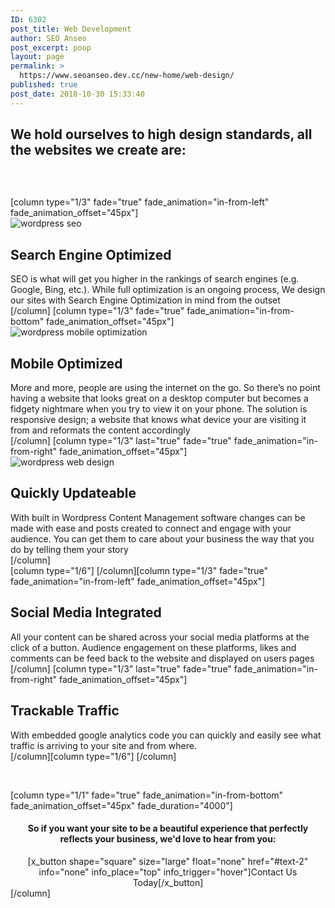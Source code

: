 ```yaml
---
ID: 6302
post_title: Web Development
author: SEO Anseo
post_excerpt: poop
layout: page
permalink: >
  https://www.seoanseo.dev.cc/new-home/web-design/
published: true
post_date: 2018-10-30 15:33:40
---
```

<div class="center">
<h2>We hold ourselves to high design standards, all the websites we create are:</h2>
</div>
<div class="color marg-top-bot">
<div id="x-section-1" class="lesser-width x-section" style="margin: 0px;padding: 45px 0px 0px; background-color: transparent;">
[column type="1/3" fade="true" fade_animation="in-from-left" fade_animation_offset="45px"]
<div id="seo" class="center">
<div class="bigicon seo"><img src="https://www.seoanseo.dev.cc/wp-content/uploads/2018/11/Artboard-1goog.png" alt="wordpress seo"></div>
<h2>Search Engine
Optimized</h2>
SEO is what will get you higher in the rankings of search engines (e.g. Google, Bing, etc.). While full optimization is an ongoing process, We design our sites with Search Engine Optimization in mind from the outset

</div>
[/column]
[column type="1/3" fade="true" fade_animation="in-from-bottom" fade_animation_offset="45px"]
<div class="center">
<div class="bigicon mob"><img src="https://www.seoanseo.dev.cc/wp-content/uploads/2018/11/Artboard-1mob.png" alt="wordpress mobile optimization"></div>
<h2>Mobile
Optimized</h2>
More and more, people are using the internet on the go. So there’s no point having a website that looks great on a desktop computer but becomes a fidgety nightmare when you try to view it on your phone. The solution is responsive design; a website that knows what device your are visiting it from and reformats the content accordingly

</div>
[/column]
[column type="1/3" last="true" fade="true" fade_animation="in-from-right" fade_animation_offset="45px"]
<div class="center">
<div class="bigicon wpupd"><img src="https://www.seoanseo.dev.cc/wp-content/uploads/2018/11/Artboard-1wp.png" alt="wordpress web design"></div>
<h2>Quickly
Updateable</h2>
With built in Wordpress Content Management software changes can be made with ease and posts created to connect and engage with your audience. You can get them to care about your business the way that you do by telling them your story

</div>
[/column]

</div>
</div>
<div id="x-section-2" class="lesser-width x-section" style="margin: 0px;padding: 0px 0px; background-color: transparent;">
[column type="1/6"]&nbsp;[/column][column type="1/3" fade="true" fade_animation="in-from-left" fade_animation_offset="45px"]
<div class="center"><i class="fab fa-facebook bigicon"></i>
<h2>Social Media Integrated</h2>
All your content can be shared across your social media platforms at the click of a button. Audience engagement on these platforms, likes and comments can be feed back to the website and displayed on users pages

</div>
[/column]
[column type="1/3" last="true" fade="true" fade_animation="in-from-right" fade_animation_offset="45px"]
<div class="center">
<i class="bigicon fas fa-chart-line"></i>
<h2>Trackable
Traffic</h2>
With embedded google analytics code you can quickly and easily see what traffic is arriving to your site and from where.

</div>
[/column][column type="1/6"]&nbsp;[/column]

</div>
<div id="x-section-1" class="lesser-width x-section" style="margin: 0px;padding: 45px 0px; background-color: transparent;">[column type="1/1" fade="true" fade_animation="in-from-bottom" fade_animation_offset="45px" fade_duration="4000"]
<center>
<h4 class="nocap">So if you want your site to be a beautiful experience that perfectly reflects your business, we'd love to hear from you:</h4>
[x_button shape="square" size="large" float="none" href="#text-2" info="none" info_place="top" info_trigger="hover"]Contact Us Today[/x_button]

</center> [/column]</div>